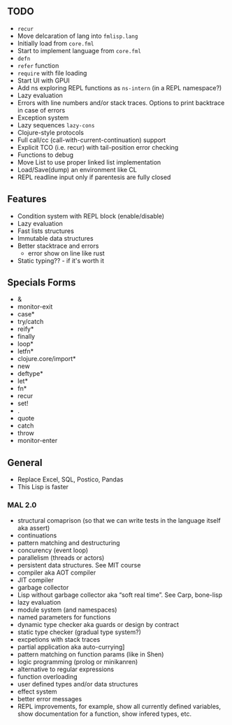 ## TODO

- `recur`
- Move delcaration of lang into `fmlisp.lang`
- Initially load from `core.fml`
- Start to implement language from `core.fml`
- `defn`
- `refer` function
- `require` with file loading
- Start UI with GPUI
- Add ns exploring REPL functions as `ns-intern` (in a REPL namespace?)
- Lazy evaluation
- Errors with line numbers and/or stack traces. Options to print backtrace in case of errors
- Exception system
- Lazy sequences `lazy-cons`
- Clojure-style protocols
- Full call/cc (call-with-current-continuation) support
- Explicit TCO (i.e. recur) with tail-position error checking
- Functions to debug
- Move List to use proper linked list implementation
- Load/Save(dump) an environment like CL
- REPL readline input only if parentesis are fully closed

## Features
- Condition system with REPL block (enable/disable)
- Lazy evaluation
- Fast lists structures
- Immutable data structures
- Better stacktrace and errors
    - error show on line like rust
- Static typing?? - if it's worth it

## Specials Forms
- &
- monitor-exit
- case*
- try/catch
- reify*
- finally
- loop*
- letfn*
- clojure.core/import*
- new
- deftype*
- let*
- fn*
- recur
- set!
- .
- quote
- catch
- throw
- monitor-enter

## General

- Replace Excel, SQL, Postico, Pandas
- This Lisp is faster

### MAL 2.0

- structural comaprison (so that we can write tests in the language itself aka assert)
- continuations
- pattern matching and destructuring
- concurency (event loop)
- parallelism (threads or actors)
- persistent data structures. See MIT course
- compiler aka AOT compiler
- JIT compiler
- garbage collector
- Lisp without garbage collector aka “soft real time”. See Carp, bone-lisp
- lazy evaluation
- module system (and namespaces)
- named parameters for functions
- dynamic type checker aka guards or design by contract
- static type checker (gradual type system?)
- excpetions with stack traces
- partial application aka auto-currying]
- pattern matching on function params (like in Shen)
- logic programming (prolog or minikanren)
- alternative to regular expressions
- function overloading
- user defined types and/or data structures
- effect system
- better error messages
- REPL improvements, for example, show all currently defined variables, show documentation for a function, show infered types, etc.
